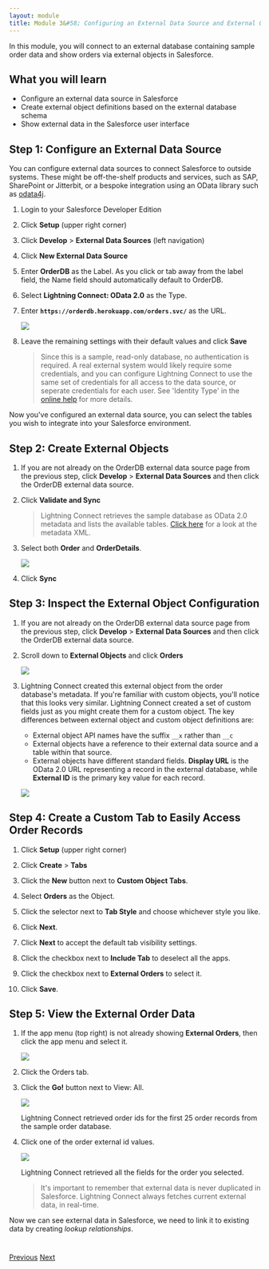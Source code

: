 ```yaml
---
layout: module
title: Module 3&#58; Configuring an External Data Source and External Objects
---
```


In this module, you will connect to an external database containing sample order data and show orders via external objects in Salesforce.

## What you will learn
- Configure an external data source in Salesforce
- Create external object definitions based on the external database schema
- Show external data in the Salesforce user interface


## Step 1: Configure an External Data Source

You can configure external data sources to connect Salesforce to outside systems. These might be off-the-shelf products and services, such as SAP, SharePoint or Jitterbit, or a bespoke integration using an OData library such as [odata4j](https://code.google.com/p/odata4j/).

1. Login to your Salesforce Developer Edition

1. Click **Setup** (upper right corner)

1. Click **Develop** > **External Data Sources** (left navigation)

1. Click **New External Data Source**

1. Enter **OrderDB** as the Label. As you click or tab away from the label field, the Name field should automatically default to OrderDB.

1. Select **Lightning Connect: OData 2.0** as the Type.

1. Enter **`https://orderdb.herokuapp.com/orders.svc/`** as the URL.

	![](images/external-data-source.png)

1. Leave the remaining settings with their default values and click **Save**

	> Since this is a sample, read-only database, no authentication is required. A real external system would likely require some credentials, and you can configure Lightning Connect to use the same set of credentials for all access to the data source, or seperate credentials for each user. See 'Identity Type' in the [online help](https://help.salesforce.com/HTViewHelpDoc?id=platform_connect_add_external_data_source.htm) for more details.

Now you've configured an external data source, you can select the tables you wish to integrate into your Salesforce environment.

## Step 2: Create External Objects

1. If you are not already on the OrderDB external data source page from the previous step, click **Develop** > **External Data Sources** and then click the OrderDB external data source.

1. Click **Validate and Sync**

	> Lightning Connect retrieves the sample database as OData 2.0 metadata and lists the available tables. [Click here](https://orderdb.herokuapp.com/orders.svc/$metadata) for a look at the metadata XML.

1. Select both **Order** and **OrderDetails**.

	![](images/select-tables.png)

1. Click **Sync**

## Step 3: Inspect the External Object Configuration

1. If you are not already on the OrderDB external data source page from the previous step, click **Develop** > **External Data Sources** and then click the OrderDB external data source.

1. Scroll down to **External Objects** and click **Orders**

	![](images/click-orders.png)

1. Lightning Connect created this external object from the order database's metadata. If you're familiar with custom objects, you'll notice that this looks very similar. Lightning Connect created a set of custom fields just as you might create them for a custom object. The key differences between external object and custom object definitions are:
	- External object API names have the suffix `__x` rather than `__c`
	- External objects have a reference to their external data source and a table within that source.
	- External objects have different standard fields. **Display URL** is the OData 2.0 URL representing a record in the external database, while **External ID** is the primary key value for each record.

	![](images/orders-external-object.png)

## Step 4: Create a Custom Tab to Easily Access Order Records

1. Click **Setup** (upper right corner)

1. Click **Create** > **Tabs**

1. Click the **New** button next to **Custom Object Tabs**.

1. Select **Orders** as the Object.

1. Click the selector next to **Tab Style** and choose whichever style you like.

1. Click **Next**.

1. Click **Next** to accept the default tab visibility settings.

1. Click the checkbox next to **Include Tab** to deselect all the apps.

1. Click the checkbox next to **External Orders** to select it.

1. Click **Save**.

## Step 5: View the External Order Data

1. If the app menu (top right) is not already showing **External Orders**, then click the app menu and select it.

	![](images/external-orders-app.png)

1. Click the Orders tab.

1. Click the **Go!** button next to View: All.

	![](images/orders.png)

	Lightning Connect retrieved order ids for the first 25 order records from the sample order database.

1. Click one of the order external id values.

	![](images/order.png)

	Lightning Connect retrieved all the fields for the order you selected.

	> It's important to remember that external data is never duplicated in Salesforce. Lightning Connect always fetches current external data, in real-time.

Now we can see external data in Salesforce, we need to link it to existing data by creating *lookup relationships*.

<div class="row" style="margin-top:40px;">
<div class="col-sm-12">
<a href="create-developer-edition.html" class="btn btn-default"><i class="glyphicon glyphicon-chevron-left"></i> Previous</a>
<a href="create-lookup-relationships.html" class="btn btn-default pull-right">Next <i class="glyphicon glyphicon-chevron-right"></i></a>
</div>
</div>

